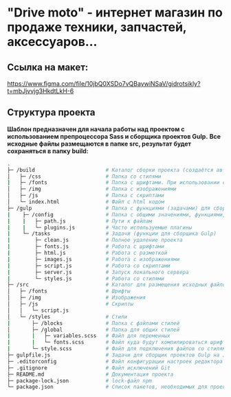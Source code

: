 # "Drive moto" - интернет магазин по продаже техники, запчастей, аксессуаров...

## Ссылка на макет:
https://www.figma.com/file/10jbQ0XSDo7vQBaywiNSaV/gidrotsikly?t=mbJjvvjg3HkdtLkH-6

## Структура проекта

**Шаблон предназначен для начала работы над проектом с использованием препроцессора Sass и сборщика проектов Gulp.**
**Все исходные файлы размещаются в папке src, результат будет сохраняться в папку build:**

```bash
.
├─ /build                       # Каталог сборки проекта (cоздаётся автоматически)
│   ├─ /css                     # Папка со стилями
|   ├─ /fonts                   # Папка с шрифтами. При использовании скрипта gulp ttfToWoff, шрифты автоматически переносятся в эту папку в форматах woff, woff2
│   ├─ /img                     # Папка с изображениями
│   ├─ /js                      # Папка с скриптами
│   └─ index.html               # Файл с html кодом
├─ /gulp                        # Папка с функциями (задачами) для сборщика проектов Gulp на JS
|    ├─ /config                 # Папка с общими значениями, функциями, плагинами...
|    |   ├─ path.js             # Пути к файлам
|    |   └─ plugins.js          # Часто используемые плагины
|    └─ /tasks                  # Задачи (функции для сборщика Gulp)
|        ├─ clean.js            # Полное удаление проекта
|        ├─ fonts.js            # Работа с шрифтами
|        ├─ html.js             # Работа с разметкой
|        ├─ images.js           # Работа с изображениями
|        ├─ script.js           # Работа со скриптами
|        ├─ server.js           # Запуск локального сервера
|        └─ styles.js           # Работа со стилями
├─ /src                         # Каталог для размещения исходных файлов проекта
│   ├─ /fonts                   # Шрифты
│   ├─ /img                     # Изображения
│   ├─ /js                      # Скрипты
│   │   └─ script.js
│   └─ /styles                  # Стили
|       ├─ /blocks              # Папка с файлами стилей
│       ├─ /global              # Папка для общих стилей
|       |   ├─ variables.scss   # Файл для переменных
|       |   └─ fonts.scss       # Файл куда будут компилироваться шрифты при использовании скрипта - gulp fontsStyle
|       └─ style.scss           # Файл для подключения файлов со стилями
├─ gulpfile.js                  # Задачи для сборщик проектов Gulp на JS
├─ .editorconfig                # Файл конфигурации настроек редактора
├─ .gitignore                   # Файл исключений Git
├─ README.md                    # Документация проекта
├─ package-lock.json            # lock-файл npm
└─ package.json                 # Cписок пакетов, необходимых для проекта с нужными версиями


